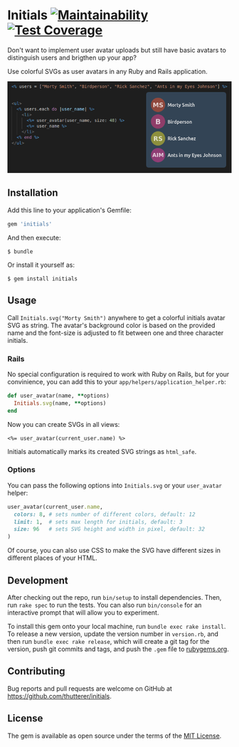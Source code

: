 # Initials [![Maintainability](https://api.codeclimate.com/v1/badges/fb865ec4adcd0671dc48/maintainability)](https://codeclimate.com/github/thutterer/initials/maintainability) [![Test Coverage](https://api.codeclimate.com/v1/badges/fb865ec4adcd0671dc48/test_coverage)](https://codeclimate.com/github/thutterer/initials/test_coverage)

Don't want to implement user avatar uploads but still have basic avatars to distinguish users and brigthen up your app?

Use colorful SVGs as user avatars in any Ruby and Rails application.

![demo](demo.png)

## Installation

Add this line to your application's Gemfile:

```ruby
gem 'initials'
```

And then execute:

    $ bundle

Or install it yourself as:

    $ gem install initials

## Usage

Call `Initials.svg("Morty Smith")` anywhere to get a colorful initials avatar SVG as string.
The avatar's background color is based on the provided name and the font-size is adjusted to fit between one and three character initials.

### Rails

No special configuration is required to work with Ruby on Rails, but for your convinience, you can add this to your `app/helpers/application_helper.rb`:

```ruby
def user_avatar(name, **options)
  Initials.svg(name, **options)
end
```

Now you can create SVGs in all views:

```erb
<%= user_avatar(current_user.name) %>
```

Initials automatically marks its created SVG strings as `html_safe`.

### Options

You can pass the following options into `Initials.svg` or your `user_avatar` helper:

```ruby
user_avatar(current_user.name,
  colors: 8, # sets number of different colors, default: 12
  limit: 1,  # sets max length for initials, default: 3
  size: 96   # sets SVG height and width in pixel, default: 32
)
```

Of course, you can also use CSS to make the SVG have different sizes in different places of your HTML.

## Development

After checking out the repo, run `bin/setup` to install dependencies. Then, run `rake spec` to run the tests. You can also run `bin/console` for an interactive prompt that will allow you to experiment.

To install this gem onto your local machine, run `bundle exec rake install`. To release a new version, update the version number in `version.rb`, and then run `bundle exec rake release`, which will create a git tag for the version, push git commits and tags, and push the `.gem` file to [rubygems.org](https://rubygems.org).

## Contributing

Bug reports and pull requests are welcome on GitHub at https://github.com/thutterer/initials.

## License

The gem is available as open source under the terms of the [MIT License](https://opensource.org/licenses/MIT).
